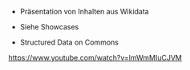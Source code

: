 

* Präsentation von Inhalten aus Wikidata

* Siehe Showcases

* Structured Data on Commons

<https://www.youtube.com/watch?v=lmWmMIuCJVM>


